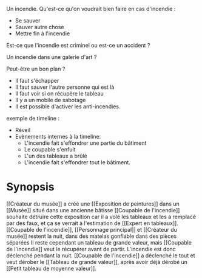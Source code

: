 Un incendie.
Qu'est-ce qu'on voudrait bien faire en cas d'incendie : 
- Se sauver
- Sauver autre chose
- Mettre fin à l'incendie 

Est-ce que l'incendie est criminel ou est-ce un accident ?

Un incendie dans une galerie d'art ? 

Peut-être un bon plan ?

- Il faut s'échapper
- Il faut sauver l'autre personne qui est là
- Il faut voir si on récupère le tableau
- Il y a un mobile de sabotage
- Il est possible d'activer les anti-incendies.

exemple de timeline : 
- Réveil
- Evènements internes à la timeline:
	- L'incendie fait s'effondrer une partie du bâtiment
	- Le coupable s'enfuit
	- L'un des tableaux a brûlé
	- L'incendie fait s'effondrer tout le bâtiment.

# Synopsis
[[Créateur du musée]] a créé une [[Exposition de peintures]] dans un [[Musée]] situé dans une ancienne bâtisse [[Coupable de l'incendie]] souhaite détruire cette exposition car il a volé les tableaux et les a remplacé par des faux, et ça se verrait à l'estimation de [[Expert en tableaux]].
[[Coupable de l'incendie]], [[Personnage principal]] et [[Créateur du musée]] restent la nuit, dans des matelas gonflable dans des pièces séparées
Il reste cependant un tableau de grande valeur, mais [[Coupable de l'incendie]] veut le récupérer avant de partir.
L'incendie est donc déclenché pendant la nuit. [[Coupable de l'incendie]] a déclenché le tout et veut dérober le [[Tableau de grande valeur]], après avoir déjà dérobé un [[Petit tableau de moyenne valeur]].